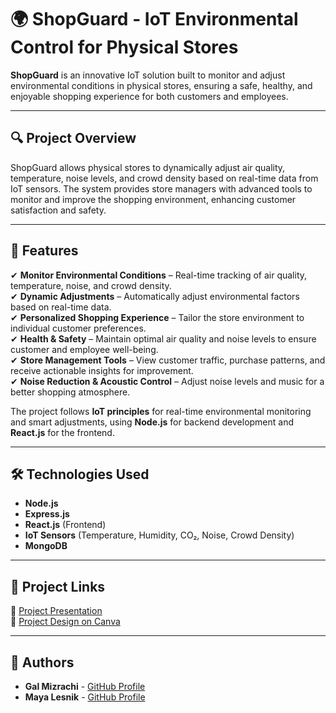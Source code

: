 # 🌍 ShopGuard - IoT Environmental Control for Physical Stores

**ShopGuard** is an innovative IoT solution built to monitor and adjust environmental conditions in physical stores, ensuring a safe, healthy, and enjoyable shopping experience for both customers and employees.

---

## 🔍 **Project Overview**

ShopGuard allows physical stores to dynamically adjust air quality, temperature, noise levels, and crowd density based on real-time data from IoT sensors. The system provides store managers with advanced tools to monitor and improve the shopping environment, enhancing customer satisfaction and safety.

---

## 🚀 Features

✔ **Monitor Environmental Conditions** – Real-time tracking of air quality, temperature, noise, and crowd density.  
✔ **Dynamic Adjustments** – Automatically adjust environmental factors based on real-time data.  
✔ **Personalized Shopping Experience** – Tailor the store environment to individual customer preferences.  
✔ **Health & Safety** – Maintain optimal air quality and noise levels to ensure customer and employee well-being.  
✔ **Store Management Tools** – View customer traffic, purchase patterns, and receive actionable insights for improvement.  
✔ **Noise Reduction & Acoustic Control** – Adjust noise levels and music for a better shopping atmosphere.  

The project follows **IoT principles** for real-time environmental monitoring and smart adjustments, using **Node.js** for backend development and **React.js** for the frontend.

---

## 🛠 Technologies Used

- **Node.js**
- **Express.js**
- **React.js** (Frontend)
- **IoT Sensors** (Temperature, Humidity, CO₂, Noise, Crowd Density)
- **MongoDB**

---

## 🔗 **Project Links**  

📌 [Project Presentation](https://presentaHon.com/GalMizrachi_MayaLesnik/IOT_SMART_HOME)  
📌 [Project Design on Canva](https://www.canva.com/GalMizrachi_MayaLesnik/IOT_SMART_HOME)  

---

## 👥 **Authors**  

- **Gal Mizrachi** - [GitHub Profile](https://github.com/GalMizrachi)  
- **Maya Lesnik** - [GitHub Profile](https://github.com/mayalesnik)  
